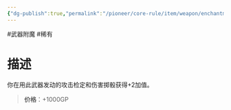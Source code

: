```yaml
---
{"dg-publish":true,"permalink":"/pioneer/core-rule/item/weapon/enchantment/3-very-rare/b-2/","dgPassFrontmatter":true}
---
```


#武器附魔 #稀有 
# 描述
你在用此武器发动的攻击检定和伤害掷骰获得+2加值。


>**价格**：+1000GP